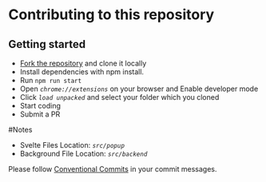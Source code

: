 # Contributing to this repository 
## Getting started 

- [Fork the repository](https://github.com/sarequl/Netflix-Helper/fork) and clone it locally
- Install dependencies with npm install.
- Run `npm run start`
- Open _`chrome://extensions`_ on your browser and Enable developer mode
- Click _`load unpacked`_ and select your folder which you cloned
- Start coding
- Submit a PR

#Notes
- Svelte Files Location:  _`src/popup`_
- Background File Location:  _`src/backend`_


Please follow [Conventional Commits](https://www.conventionalcommits.org/en/v1.0.0/) in your commit messages.
